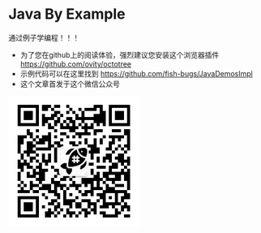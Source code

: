 # Java By Example

通过例子学编程！！！

- 为了您在github上的阅读体验，强烈建议您安装这个浏览器插件 <https://github.com/ovity/octotree>
- 示例代码可以在这里找到 <https://github.com/fish-bugs/JavaDemosImpl>
- 这个文章首发于这个微信公众号

![qrcode](assets/qrcode.jpg)